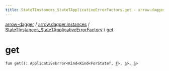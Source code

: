 ```yaml
---
title: StateTInstances_StateTApplicativeErrorFactory.get - arrow-dagger
---
```


[arrow-dagger](../../index.html) / [arrow.dagger.instances](../index.html) / [StateTInstances_StateTApplicativeErrorFactory](index.html) / [get](./get.html)

# get

`fun get(): ApplicativeError<Kind<Kind<ForStateT, `[`F`](index.html#F)`>, `[`S`](index.html#S)`>, `[`S`](index.html#S)`>`
